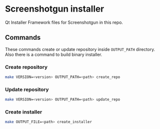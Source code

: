 # Screenshotgun installer

Qt Installer Framework files for Screenshotgun in this repo.

## Commands

These commands create or update repository inside `OUTPUT_PATH` directory. Also there is a command to build binary installer.

### Create repository

``` sh
make VERSION=<version> OUTPUT_PATH=<path> create_repo
```

### Update repository

``` sh
make VERSION=<version> OUTPUT_PATH=<path> update_repo
```

### Create installer
``` sh
make OUTPUT_FILE=<path> create_installer
```
